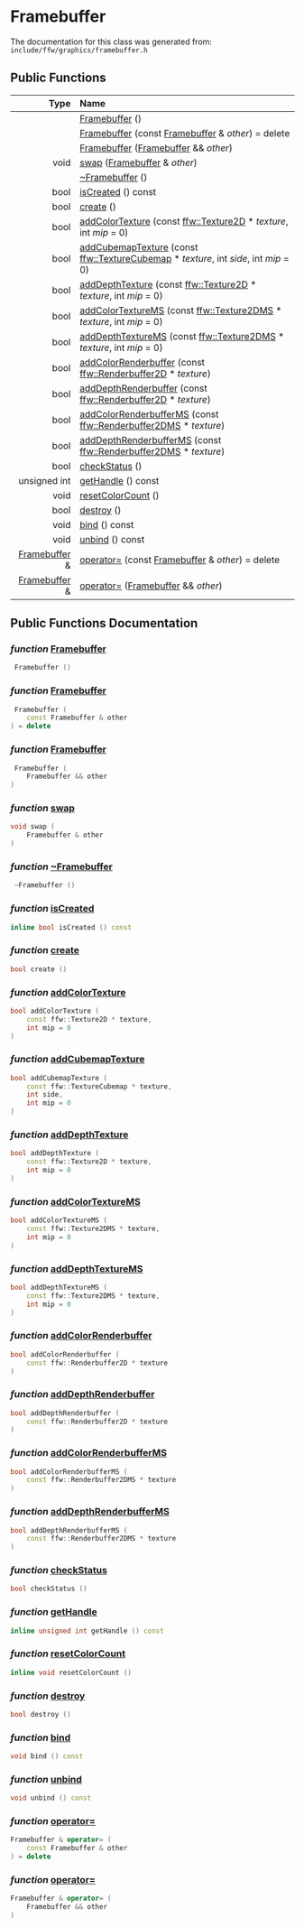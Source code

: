 Framebuffer
===================================


The documentation for this class was generated from: `include/ffw/graphics/framebuffer.h`



## Public Functions

| Type | Name |
| -------: | :------- |
|   | [Framebuffer](#cbdc1833) ()  |
|   | [Framebuffer](#cac36763) (const [Framebuffer](ffw_Framebuffer.html) & _other_) = delete  |
|   | [Framebuffer](#395ffc13) ([Framebuffer](ffw_Framebuffer.html) && _other_)  |
|  void | [swap](#3ccaa21a) ([Framebuffer](ffw_Framebuffer.html) & _other_)  |
|   | [~Framebuffer](#d20a7379) ()  |
|  bool | [isCreated](#6e7996e6) () const  |
|  bool | [create](#48fb6571) ()  |
|  bool | [addColorTexture](#22669d61) (const [ffw::Texture2D](ffw_Texture2D.html) * _texture_, int _mip_ = 0)  |
|  bool | [addCubemapTexture](#36c3274b) (const [ffw::TextureCubemap](ffw_TextureCubemap.html) * _texture_, int _side_, int _mip_ = 0)  |
|  bool | [addDepthTexture](#419f17e6) (const [ffw::Texture2D](ffw_Texture2D.html) * _texture_, int _mip_ = 0)  |
|  bool | [addColorTextureMS](#d83356c1) (const [ffw::Texture2DMS](ffw_Texture2DMS.html) * _texture_, int _mip_ = 0)  |
|  bool | [addDepthTextureMS](#34c22216) (const [ffw::Texture2DMS](ffw_Texture2DMS.html) * _texture_, int _mip_ = 0)  |
|  bool | [addColorRenderbuffer](#44882ad0) (const [ffw::Renderbuffer2D](ffw_Renderbuffer2D.html) * _texture_)  |
|  bool | [addDepthRenderbuffer](#ea713f27) (const [ffw::Renderbuffer2D](ffw_Renderbuffer2D.html) * _texture_)  |
|  bool | [addColorRenderbufferMS](#9bed5c26) (const [ffw::Renderbuffer2DMS](ffw_Renderbuffer2DMS.html) * _texture_)  |
|  bool | [addDepthRenderbufferMS](#bd3edd14) (const [ffw::Renderbuffer2DMS](ffw_Renderbuffer2DMS.html) * _texture_)  |
|  bool | [checkStatus](#e70eba1b) ()  |
|  unsigned int | [getHandle](#0aa95a34) () const  |
|  void | [resetColorCount](#ad57aff6) ()  |
|  bool | [destroy](#f35d6d8e) ()  |
|  void | [bind](#02b41d77) () const  |
|  void | [unbind](#1ab39037) () const  |
|  [Framebuffer](ffw_Framebuffer.html) & | [operator=](#824e8bcd) (const [Framebuffer](ffw_Framebuffer.html) & _other_) = delete  |
|  [Framebuffer](ffw_Framebuffer.html) & | [operator=](#98aced71) ([Framebuffer](ffw_Framebuffer.html) && _other_)  |


## Public Functions Documentation

### _function_ <a id="cbdc1833" href="#cbdc1833">Framebuffer</a>

```cpp
 Framebuffer () 
```



### _function_ <a id="cac36763" href="#cac36763">Framebuffer</a>

```cpp
 Framebuffer (
    const Framebuffer & other
) = delete 
```



### _function_ <a id="395ffc13" href="#395ffc13">Framebuffer</a>

```cpp
 Framebuffer (
    Framebuffer && other
) 
```



### _function_ <a id="3ccaa21a" href="#3ccaa21a">swap</a>

```cpp
void swap (
    Framebuffer & other
) 
```



### _function_ <a id="d20a7379" href="#d20a7379">~Framebuffer</a>

```cpp
 ~Framebuffer () 
```



### _function_ <a id="6e7996e6" href="#6e7996e6">isCreated</a>

```cpp
inline bool isCreated () const 
```



### _function_ <a id="48fb6571" href="#48fb6571">create</a>

```cpp
bool create () 
```



### _function_ <a id="22669d61" href="#22669d61">addColorTexture</a>

```cpp
bool addColorTexture (
    const ffw::Texture2D * texture,
    int mip = 0
) 
```



### _function_ <a id="36c3274b" href="#36c3274b">addCubemapTexture</a>

```cpp
bool addCubemapTexture (
    const ffw::TextureCubemap * texture,
    int side,
    int mip = 0
) 
```



### _function_ <a id="419f17e6" href="#419f17e6">addDepthTexture</a>

```cpp
bool addDepthTexture (
    const ffw::Texture2D * texture,
    int mip = 0
) 
```



### _function_ <a id="d83356c1" href="#d83356c1">addColorTextureMS</a>

```cpp
bool addColorTextureMS (
    const ffw::Texture2DMS * texture,
    int mip = 0
) 
```



### _function_ <a id="34c22216" href="#34c22216">addDepthTextureMS</a>

```cpp
bool addDepthTextureMS (
    const ffw::Texture2DMS * texture,
    int mip = 0
) 
```



### _function_ <a id="44882ad0" href="#44882ad0">addColorRenderbuffer</a>

```cpp
bool addColorRenderbuffer (
    const ffw::Renderbuffer2D * texture
) 
```



### _function_ <a id="ea713f27" href="#ea713f27">addDepthRenderbuffer</a>

```cpp
bool addDepthRenderbuffer (
    const ffw::Renderbuffer2D * texture
) 
```



### _function_ <a id="9bed5c26" href="#9bed5c26">addColorRenderbufferMS</a>

```cpp
bool addColorRenderbufferMS (
    const ffw::Renderbuffer2DMS * texture
) 
```



### _function_ <a id="bd3edd14" href="#bd3edd14">addDepthRenderbufferMS</a>

```cpp
bool addDepthRenderbufferMS (
    const ffw::Renderbuffer2DMS * texture
) 
```



### _function_ <a id="e70eba1b" href="#e70eba1b">checkStatus</a>

```cpp
bool checkStatus () 
```



### _function_ <a id="0aa95a34" href="#0aa95a34">getHandle</a>

```cpp
inline unsigned int getHandle () const 
```



### _function_ <a id="ad57aff6" href="#ad57aff6">resetColorCount</a>

```cpp
inline void resetColorCount () 
```



### _function_ <a id="f35d6d8e" href="#f35d6d8e">destroy</a>

```cpp
bool destroy () 
```



### _function_ <a id="02b41d77" href="#02b41d77">bind</a>

```cpp
void bind () const 
```



### _function_ <a id="1ab39037" href="#1ab39037">unbind</a>

```cpp
void unbind () const 
```



### _function_ <a id="824e8bcd" href="#824e8bcd">operator=</a>

```cpp
Framebuffer & operator= (
    const Framebuffer & other
) = delete 
```



### _function_ <a id="98aced71" href="#98aced71">operator=</a>

```cpp
Framebuffer & operator= (
    Framebuffer && other
) 
```





